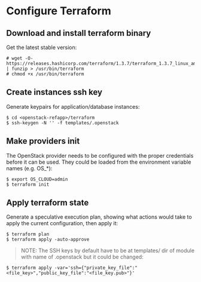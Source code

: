 # Configure Terraform

## Download and install terraform binary
Get the latest stable version:

    # wget -O- https://releases.hashicorp.com/terraform/1.3.7/terraform_1.3.7_linux_amd64.zip | funzip > /usr/bin/terraform
    # chmod +x /usr/bin/terraform

## Create instances ssh key
Generate keypairs for application/database instances:

    $ cd <openstack-refapp>/terraform
    $ ssh-keygen -N '' -f templates/.openstack

## Make providers init
The OpenStack provider needs to be configured with the proper credentials
before it can be used. They could be loaded from the environment variable names
(e.g. OS_*):

    $ export OS_CLOUD=admin
    $ terraform init

## Apply terraform state
Generate a speculative execution plan, showing what actions would take to apply
the current configuration, then apply it:

    $ terraform plan
    $ terraform apply -auto-approve

> NOTE: The SSH keys by default have to be at templates/ dir of module with
> name of .openstack but it could be changed:

    $ terraform apply -var='ssh={"private_key_file":"<file_key>","public_key_file":"<file_key.pub>"}'

